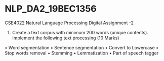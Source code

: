 # NLP_DA2_19BEC1356
CSE4022 Natural Language Processing
Digital Assignment -2
1.	Create a text corpus with minimum 200 words (unique contents). Implement the following text processing                                                                                               (10 Marks)

•	Word segmentation
•	Sentence segmentation
•	Convert to Lowercase
•	Stop words removal
•	Stemming
•	Lemmatization
•	Part of speech tagger

